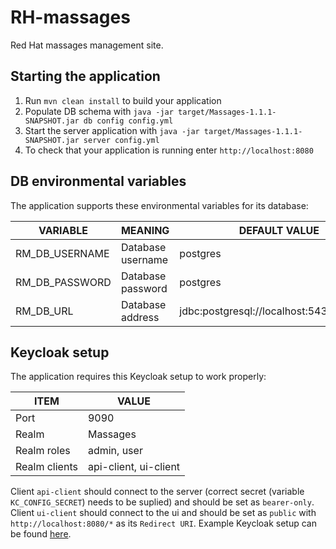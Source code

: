 # RH-massages

Red Hat massages management site.

## Starting the application

1. Run `mvn clean install` to build your application
1. Populate DB schema with `java -jar target/Massages-1.1.1-SNAPSHOT.jar db config config.yml`
1. Start the server application with `java -jar target/Massages-1.1.1-SNAPSHOT.jar server config.yml`
1. To check that your application is running enter `http://localhost:8080`

## DB environmental variables

The application supports these environmental variables for its database:

| VARIABLE        | MEANING                       | DEFAULT VALUE                             |
| --------------- |------------------------------ | ----------------------------------------- |
| RM_DB_USERNAME  | Database username             | postgres                                  |
| RM_DB_PASSWORD  | Database password             | postgres                                  |
| RM_DB_URL       | Database address              | jdbc:postgresql://localhost:5432/postgres |


## Keycloak setup

The application requires this Keycloak setup to work properly:

| ITEM            | VALUE                   |
| --------------- |-------------------------|
| Port            | 9090                    |
| Realm           | Massages                |
| Realm roles     | admin, user             |
| Realm clients   | api-client, ui-client   |

Client `api-client` should connect to the server (correct secret (variable `KC_CONFIG_SECRET`) needs to be suplied) and should be set as `bearer-only`.
Client `ui-client` should connect to the ui and should be set as `public` with `http://localhost:8080/*` as its `Redirect URI`.
Example Keycloak setup can be found [here](https://github.com/PSilling/rh-massages/blob/master/dropwizard-api/docs/keycloak-export.json).


